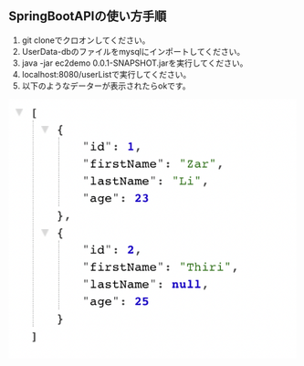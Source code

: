 ## SpringBootAPIの使い方手順
1. git cloneでクロオンしてください。
2. UserData-dbのファイルをmysqlにインポートしてください。
3. java -jar ec2demo 0.0.1-SNAPSHOT.jarを実行してください。
4. localhost:8080/userListで実行してください。
5. 以下のようなデーターが表示されたらokです。

![alt text for screen readers](https://github.com/ZarLiHninn/SpringBootAPI/blob/main/images/Screen%20Shot%202022-02-25%20at%203.43.44%20PM.png "user lists")
